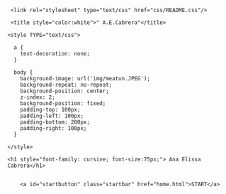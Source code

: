 <html lang="en" class="js">



<head>

   
  
     <link rel="stylesheet" type="text/css" href="css/README.css"/>

     <title style="color:white">" A.E.Cabrera"</title>
    
    <style TYPE="text/css">
     
      a {
        text-decoration: none;
      }

      body {
        background-image: url('img/meatun.JPEG');
        background-repeat: no-repeat;
        background-position: center; 
        z-index: 2;
        background-position: fixed; 
        padding-top: 100px;
        padding-left: 100px;
        padding-bottom: 200px;
        padding-right: 100px;
      }

    </style>

</head>

  <body>
    
    <h1 style="font-family: cursive; font-size:75px;"> Ana Elissa Cabrera</h1>
   
    
        <a id="startbutton" class="startbar" href="home.html">START</a>
    
  
  </body>








   
</html>